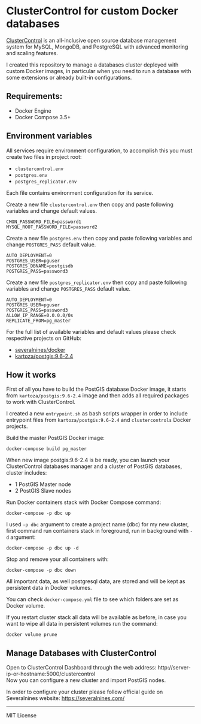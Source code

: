 # ClusterControl for custom Docker databases

[ClusterControl](https://severalnines.com/product/clustercontrol) is an all-inclusive open source database management system for MySQL, MongoDB, and PostgreSQL with advanced monitoring and scaling features.

I created this repository to manage a databases cluster deployed with custom Docker images, in particular when you need to run a database with some extensions or already built-in configurations.

## Requirements:

- Docker Engine
- Docker Compose 3.5+

## Environment variables

All services require environment configuration, to accomplish this you must create two files in project root:
- `clustercontrol.env`
- `postgres.env`
- `postgres_replicator.env`

Each file contains environment configuration for its service.

Create a new file `clustercontrol.env` then copy and paste following variables and change default values.
```
CMON_PASSWORD_FILE=password1
MYSQL_ROOT_PASSWORD_FILE=password2
```

Create a new file `postgres.env` then copy and paste following variables and change `POSTGRES_PASS` default value.
```
AUTO_DEPLOYMENT=0
POSTGRES_USER=pguser
POSTGRES_DBNAME=postgisdb
POSTGRES_PASS=password3
```

Create a new file `postgres_replicator.env` then copy and paste following variables and change `POSTGRES_PASS` default value.
```
AUTO_DEPLOYMENT=0
POSTGRES_USER=pguser
POSTGRES_PASS=password3
ALLOW_IP_RANGE=0.0.0.0/0s
REPLICATE_FROM=pg_master
```

For the full list of available variables and default values please check respective projects on GitHub:

- [severalnines/docker](https://github.com/severalnines/docker)
- [kartoza/postgis:9.6-2.4](https://github.com/kartoza/docker-postgis)

## How it works

First of all you have to build the PostGIS database Docker image, it starts from `kartoza/postgis:9.6-2.4` image and then adds all required packages to work with ClusterControl.

I created a new `entrypoint.sh` as bash scripts wrapper in order to include entrypoint files from `kartoza/postgis:9.6-2.4` and `clustercontrols` Docker projects.

Build the  master PostGIS Docker image:
```
docker-compose build pg_master 
```

When new image postgis:9.6-2.4 is be ready, you can launch your ClusterControl databases manager and a cluster of PostGIS databases, cluster includes:

- 1 PostGIS Master node
- 2 PostGIS Slave nodes

Run Docker containers stack with Docker Compose command:

```
docker-compose -p dbc up
```

I used `-p dbc` argument to create a project name (dbc) for my new cluster, first command run containers stack in foreground, run in background with `-d` argument:

```
docker-compose -p dbc up -d
```

Stop and remove your all containers with:

```
docker-compose -p dbc down
```

All important data, as well postgresql data, are stored and will be kept as persistent data in Docker volumes.  

You can check `docker-compose.yml` file to see which folders are set as Docker volume.

If you restart cluster stack all data will be available as before, in case you want to wipe all data in persistent volumes run the command:

```
docker volume prune
```

## Manage Databases with ClusterControl

Open to ClusterControl Dashboard through the web address: http://server-ip-or-hostname:5000/clustercontrol  
Now you can configure a new cluster and import PostGIS nodes.

In order to configure your cluster please follow official guide on Severalnines website: https://severalnines.com/

--------------------------------
MIT License


